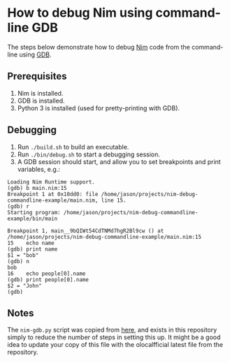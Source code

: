 # How to debug Nim using command-line GDB

The steps below demonstrate how to debug [Nim](https://nim-lang.org/) code from the command-line using [GDB](https://www.gnu.org/software/gdb/).

## Prerequisites

1. Nim is installed.
2. GDB is installed.
3. Python 3 is installed (used for pretty-printing with GDB).

## Debugging

1. Run `./build.sh` to build an executable.
2. Run `./bin/debug.sh` to start a debugging session.
3. A GDB session should start, and allow you to set breakpoints and print variables, e.g.:

```
Loading Nim Runtime support.
(gdb) b main.nim:15
Breakpoint 1 at 0x10dd0: file /home/jason/projects/nim-debug-commandline-example/main.nim, line 15.
(gdb) r
Starting program: /home/jason/projects/nim-debug-commandline-example/bin/main 

Breakpoint 1, main__9bQIWt54CdTNMd7hgR2Bl9cw () at /home/jason/projects/nim-debug-commandline-example/main.nim:15
15	  echo name
(gdb) print name
$1 = "bob"
(gdb) n
bob
16	  echo people[0].name
(gdb) print people[0].name
$2 = "John"
(gdb)
```

## Notes

The `nim-gdb.py` script was copied from [here](https://github.com/nim-lang/Nim/blob/master/tools/nim-gdb.py),
and exists in this repository simply to reduce the number of steps in setting this up. It might be a good
idea to update your  copy of this file with the olocalfficial latest file from the repository.

